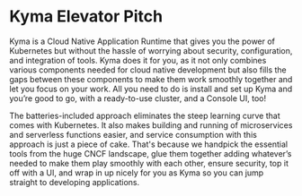 # Kyma Elevator Pitch

Kyma is a Cloud Native Application Runtime that gives you the power of Kubernetes but without the hassle of worrying about security, configuration, and integration of tools. 
Kyma does it for you, as it not only combines various components needed for cloud native development but also fills the gaps between these components to make them work smoothly together and let you focus on your work. 
All you need to do is install and set up Kyma and you’re good to go, with a ready-to-use cluster, and a Console UI, too!

The batteries-included approach eliminates the steep learning curve that comes with Kubernetes. It also makes building and running of microservices and serverless functions easier, and service consumption with this approach is just a piece of cake. That's because we handpick the essential tools from the huge CNCF landscape, glue them together adding whatever’s needed to make them play smoothly with each other, ensure security, top it off with a UI, and wrap in up nicely for you as Kyma so you can jump straight to developing applications.

